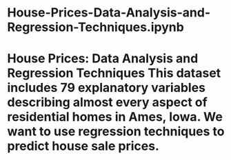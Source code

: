 # House-Prices-Data-Analysis-and-Regression-Techniques.ipynb
# House Prices: Data Analysis and Regression Techniques This dataset includes 79 explanatory variables describing almost every aspect of residential homes in Ames, Iowa. We want to use regression techniques to predict house sale prices.
